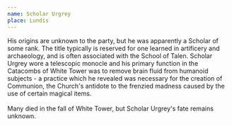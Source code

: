 ```yaml
---
name: Scholar Urgrey
place: Lundis
---
```

His origins are unknown to the party, but he was apparently a Scholar of some rank. The title typically is reserved for one learned in artificery and archaeology, and is often associated with the School of Talen. Scholar Urgrey wore a telescopic monocle and his primary function in the Catacombs of White Tower was to remove brain fluid from humanoid subjects - a practice which he revealed was necessary for the creation of Communion, the Church's antidote to the frenzied madness caused by the use of certain magical items. 
<br><br>
Many died in the fall of White Tower, but Scholar Urgrey's fate remains unknown. 